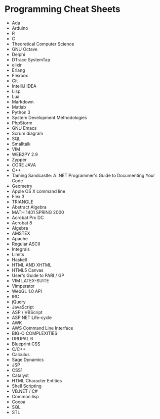 # Programming Cheat Sheets
<ul>

                             

 <li><a target="_blank" href="https://github.com/manjunath5496/Programming-Cheat-Sheets/blob/master/ch(1).pdf" style="text-decoration:none;">Ada</a></li>

 <li><a target="_blank" href="https://github.com/manjunath5496/Programming-Cheat-Sheets/blob/master/ch(2).pdf" style="text-decoration:none;">Arduino</a></li>

<li><a target="_blank" href="https://github.com/manjunath5496/Programming-Cheat-Sheets/blob/master/ch(3).pdf" style="text-decoration:none;">R</a></li>
 <li><a target="_blank" href="https://github.com/manjunath5496/Programming-Cheat-Sheets/blob/master/ch(4).pdf" style="text-decoration:none;">C</a></li>                              
<li><a target="_blank" href="https://github.com/manjunath5496/Programming-Cheat-Sheets/blob/master/ch(5).pdf" style="text-decoration:none;">Theoretical Computer Science</a></li>
<li><a target="_blank" href="https://github.com/manjunath5496/Programming-Cheat-Sheets/blob/master/ch(6).pdf" style="text-decoration:none;">GNU Octave</a></li>
 <li><a target="_blank" href="https://github.com/manjunath5496/Programming-Cheat-Sheets/blob/master/ch(7).pdf" style="text-decoration:none;">Delphi</a></li>

 <li><a target="_blank" href="https://github.com/manjunath5496/Programming-Cheat-Sheets/blob/master/ch(8).pdf" style="text-decoration:none;"> DTrace SystemTap </a></li>
   <li><a target="_blank" href="https://github.com/manjunath5496/Programming-Cheat-Sheets/blob/master/ch(9).pdf" style="text-decoration:none;">elixir</a></li>
  
   
 <li><a target="_blank" href="https://github.com/manjunath5496/Programming-Cheat-Sheets/blob/master/ch(10).pdf" style="text-decoration:none;">Erlang </a></li>                              
<li><a target="_blank" href="https://github.com/manjunath5496/Programming-Cheat-Sheets/blob/master/ch(11).pdf" style="text-decoration:none;">Flexbox</a></li>
<li><a target="_blank" href="https://github.com/manjunath5496/Programming-Cheat-Sheets/blob/master/ch(12).pdf" style="text-decoration:none;">Git</a></li>
<li><a target="_blank" href="https://github.com/manjunath5496/Programming-Cheat-Sheets/blob/master/ch(13).pdf" style="text-decoration:none;">IntelliJ IDEA</a></li>

<li><a target="_blank" href="https://github.com/manjunath5496/Programming-Cheat-Sheets/blob/master/ch(14).pdf" style="text-decoration:none;">Lisp</a></li>
                              
<li><a target="_blank" href="https://github.com/manjunath5496/Programming-Cheat-Sheets/blob/master/ch(15).pdf" style="text-decoration:none;">Lua</a></li>

<li><a target="_blank" href="https://github.com/manjunath5496/Programming-Cheat-Sheets/blob/master/ch(16).pdf" style="text-decoration:none;">Markdown</a></li>

  <li><a target="_blank" href="https://github.com/manjunath5496/Programming-Cheat-Sheets/blob/master/ch(17).pdf" style="text-decoration:none;">Matlab</a></li>   
  
<li><a target="_blank" href="https://github.com/manjunath5496/Programming-Cheat-Sheets/blob/master/ch(18).pdf" style="text-decoration:none;">Python 3</a></li> 

  
<li><a target="_blank" href="https://github.com/manjunath5496/Programming-Cheat-Sheets/blob/master/ch(19).pdf" style="text-decoration:none;">System Development Methodologies</a></li> 

<li><a target="_blank" href="https://github.com/manjunath5496/Programming-Cheat-Sheets/blob/master/ch(20).pdf" style="text-decoration:none;">PhpStorm</a></li>

<li><a target="_blank" href="https://github.com/manjunath5496/Programming-Cheat-Sheets/blob/master/ch(21).pdf" style="text-decoration:none;">GNU Emacs</a></li>
<li><a target="_blank" href="https://github.com/manjunath5496/Programming-Cheat-Sheets/blob/master/ch(22).pdf" style="text-decoration:none;">Scrum diagram</a></li> 
 <li><a target="_blank" href="https://github.com/manjunath5496/Programming-Cheat-Sheets/blob/master/ch(23).pdf" style="text-decoration:none;">SQL</a></li> 
 

   <li><a target="_blank" href="https://github.com/manjunath5496/Programming-Cheat-Sheets/blob/master/ch(24).pdf" style="text-decoration:none;">Smalltalk</a></li>
 
   <li><a target="_blank" href="https://github.com/manjunath5496/Programming-Cheat-Sheets/blob/master/ch(25).pdf" style="text-decoration:none;">VIM</a></li>                              
 <li><a target="_blank" href="https://github.com/manjunath5496/Programming-Cheat-Sheets/blob/master/ch(26).pdf" style="text-decoration:none;">WEB2PY 2.9</a></li>
 <li><a target="_blank" href="https://github.com/manjunath5496/Programming-Cheat-Sheets/blob/master/ch(27).pdf" style="text-decoration:none;">Zypper</a></li>
  <li><a target="_blank" href="https://github.com/manjunath5496/Programming-Cheat-Sheets/blob/master/ch(28).pdf" style="text-decoration:none;">CORE JAVA</a></li>
 
   <li><a target="_blank" href="https://github.com/manjunath5496/Programming-Cheat-Sheets/blob/master/ch(29).pdf" style="text-decoration:none;">C++ </a></li>                              
<li><a target="_blank" href="https://github.com/manjunath5496/Programming-Cheat-Sheets/blob/master/ch(30).pdf" style="text-decoration:none;">Taming Sandcastle: A .NET Programmer's Guide to Documenting Your Code</a></li>
 
   <li><a target="_blank" href="https://github.com/manjunath5496/Programming-Cheat-Sheets/blob/master/ch(31).pdf" style="text-decoration:none;">Geometry</a></li> 
    <li><a target="_blank" href="https://github.com/manjunath5496/Programming-Cheat-Sheets/blob/master/ch(32).pdf" style="text-decoration:none;">Apple OS X command line</a></li> 

   <li><a target="_blank" href="https://github.com/manjunath5496/Programming-Cheat-Sheets/blob/master/ch(33).pdf" style="text-decoration:none;">Flex 3</a></li>                              

  <li><a target="_blank" href="https://github.com/manjunath5496/Programming-Cheat-Sheets/blob/master/ch(34).pdf" style="text-decoration:none;">TRIANGLE</a></li> 
 
  <li><a target="_blank" href="https://github.com/manjunath5496/Programming-Cheat-Sheets/blob/master/ch(35).pdf" style="text-decoration:none;">Abstract Algebra</a></li> 

  <li><a target="_blank" href="https://github.com/manjunath5496/Programming-Cheat-Sheets/blob/master/ch(36).pdf" style="text-decoration:none;">MATH 1401 SPRING 2000</a></li> 
 
<li><a target="_blank" href="https://github.com/manjunath5496/Programming-Cheat-Sheets/blob/master/ch(37).pdf" style="text-decoration:none;">Acrobat Pro DC</a></li>
 <li><a target="_blank" href="https://github.com/manjunath5496/Programming-Cheat-Sheets/blob/master/ch(38).pdf" style="text-decoration:none;">Acrobat 8</a></li>
<li><a target="_blank" href="https://github.com/manjunath5496/Programming-Cheat-Sheets/blob/master/ch(39).pdf" style="text-decoration:none;">Algebra</a></li>
 <li><a target="_blank" href="https://github.com/manjunath5496/Programming-Cheat-Sheets/blob/master/ch(40).pdf" style="text-decoration:none;">AMSTEX</a></li>                              
<li><a target="_blank" href="https://github.com/manjunath5496/Programming-Cheat-Sheets/blob/master/ch(41).pdf" style="text-decoration:none;">Apache</a></li>
<li><a target="_blank" href="https://github.com/manjunath5496/Programming-Cheat-Sheets/blob/master/ch(42).pdf" style="text-decoration:none;">Regular ASCII</a></li>
 
   <li><a target="_blank" href="https://github.com/manjunath5496/Programming-Cheat-Sheets/blob/master/ch(43).pdf" style="text-decoration:none;">Integrals</a></li>
 <li><a target="_blank" href="https://github.com/manjunath5496/Programming-Cheat-Sheets/blob/master/ch(44).pdf" style="text-decoration:none;">Limits</a></li>
   <li><a target="_blank" href="https://github.com/manjunath5496/Programming-Cheat-Sheets/blob/master/ch(45).pdf" style="text-decoration:none;">Haskell</a></li>  
   
<li><a target="_blank" href="https://github.com/manjunath5496/Programming-Cheat-Sheets/blob/master/ch(46).pdf" style="text-decoration:none;">HTML AND XHTML</a></li> 
                             
<li><a target="_blank" href="https://github.com/manjunath5496/Programming-Cheat-Sheets/blob/master/ch(47).pdf" style="text-decoration:none;">HTML5 Canvas</a></li>
<li><a target="_blank" href="https://github.com/manjunath5496/Programming-Cheat-Sheets/blob/master/ch(48).pdf" style="text-decoration:none;">User's Guide to PARI / GP</a></li>

<li><a target="_blank" href="https://github.com/manjunath5496/Programming-Cheat-Sheets/blob/master/ch(49).pdf" style="text-decoration:none;">VIM LATEX-SUITE</a></li>
                              
<li><a target="_blank" href="https://github.com/manjunath5496/Programming-Cheat-Sheets/blob/master/ch(50).pdf" style="text-decoration:none;">
Vimperator</a></li>
<li><a target="_blank" href="https://github.com/manjunath5496/Programming-Cheat-Sheets/blob/master/ch(51).pdf" style="text-decoration:none;">WebGL 1.0 API</a></li>
<li><a target="_blank" href="https://github.com/manjunath5496/Programming-Cheat-Sheets/blob/master/ch(52).pdf" style="text-decoration:none;">IRC</a></li>

<li><a target="_blank" href="https://github.com/manjunath5496/Programming-Cheat-Sheets/blob/master/ch(53).pdf" style="text-decoration:none;">jQuery</a></li>
 
<li><a target="_blank" href="https://github.com/manjunath5496/Programming-Cheat-Sheets/blob/master/ch(54).pdf" style="text-decoration:none;">JavaScript </a></li>


<li><a target="_blank" href="https://github.com/manjunath5496/Programming-Cheat-Sheets/blob/master/ch(55).pdf" style="text-decoration:none;">ASP / VBScript</a></li>
 
  <li><a target="_blank" href="https://github.com/manjunath5496/Programming-Cheat-Sheets/blob/master/ch(56).pdf" style="text-decoration:none;">ASP.NET Life-cycle</a></li>                              

  <li><a target="_blank" href="https://github.com/manjunath5496/Programming-Cheat-Sheets/blob/master/ch(57).pdf" style="text-decoration:none;">AWK</a></li>
 
   <li><a target="_blank" href="https://github.com/manjunath5496/Programming-Cheat-Sheets/blob/master/ch(58).pdf" style="text-decoration:none;">AWS Command Line Interface</a></li>
    <li><a target="_blank" href="https://github.com/manjunath5496/Programming-Cheat-Sheets/blob/master/ch(59).pdf" style="text-decoration:none;">BIG-O COMPLEXITIES</a></li>
 
  <li><a target="_blank" href="https://github.com/manjunath5496/Programming-Cheat-Sheets/blob/master/ch(60).pdf" style="text-decoration:none;">DRUPAL 6 </a></li>
 
   <li><a target="_blank" href="https://github.com/manjunath5496/Programming-Cheat-Sheets/blob/master/ch(61).pdf" style="text-decoration:none;">Blueprint CSS</a></li>
 
   <li><a target="_blank" href="https://github.com/manjunath5496/Programming-Cheat-Sheets/blob/master/ch(62).pdf" style="text-decoration:none;">C/C++</a></li>
 
   <li><a target="_blank" href="https://github.com/manjunath5496/Programming-Cheat-Sheets/blob/master/ch(63).pdf" style="text-decoration:none;">Calculus</a></li>                              

  <li><a target="_blank" href="https://github.com/manjunath5496/Programming-Cheat-Sheets/blob/master/ch(64).pdf" style="text-decoration:none;">Sage Dynamics</a></li>
 
   <li><a target="_blank" href="https://github.com/manjunath5496/Programming-Cheat-Sheets/blob/master/ch(65).pdf" style="text-decoration:none;">JSP </a></li> 

   <li><a target="_blank" href="https://github.com/manjunath5496/Programming-Cheat-Sheets/blob/master/ch(66).pdf" style="text-decoration:none;">CSS1</a></li> 
 
   <li><a target="_blank" href="https://github.com/manjunath5496/Programming-Cheat-Sheets/blob/master/ch(67).pdf" style="text-decoration:none;">Catalyst</a></li>                              

  <li><a target="_blank" href="https://github.com/manjunath5496/Programming-Cheat-Sheets/blob/master/ch(68).pdf" style="text-decoration:none;">HTML Character Entities</a></li> 
 
  
   <li><a target="_blank" href="https://github.com/manjunath5496/Programming-Cheat-Sheets/blob/master/ch(69).pdf" style="text-decoration:none;">Shell Scripting</a></li>                              

  <li><a target="_blank" href="https://github.com/manjunath5496/Programming-Cheat-Sheets/blob/master/ch(70).pdf" style="text-decoration:none;">VB.NET / C#</a></li> 
  
 
 <li><a target="_blank" href="https://github.com/manjunath5496/Programming-Cheat-Sheets/blob/master/ch(71).pdf" style="text-decoration:none;">Common
lisp</a></li>
 
 <li><a target="_blank" href="https://github.com/manjunath5496/Programming-Cheat-Sheets/blob/master/ch(72).pdf" style="text-decoration:none;">Cocoa</a></li> 
 
 
 <li><a target="_blank" href="https://github.com/manjunath5496/Programming-Cheat-Sheets/blob/master/ch(73).pdf" style="text-decoration:none;">SQL</a></li>
  <li><a target="_blank" href="https://github.com/manjunath5496/Programming-Cheat-Sheets/blob/master/ch(74).pdf" style="text-decoration:none;">STL</a></li>
 




</ul>
